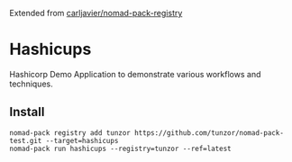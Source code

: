 Extended from [carljavier/nomad-pack-registry](https://github.com/carljavier/nomad-pack-registry)

# Hashicups

Hashicorp Demo Application to demonstrate various workflows and techniques.

## Install 

```
nomad-pack registry add tunzor https://github.com/tunzor/nomad-pack-test.git --target=hashicups
nomad-pack run hashicups --registry=tunzor --ref=latest
```